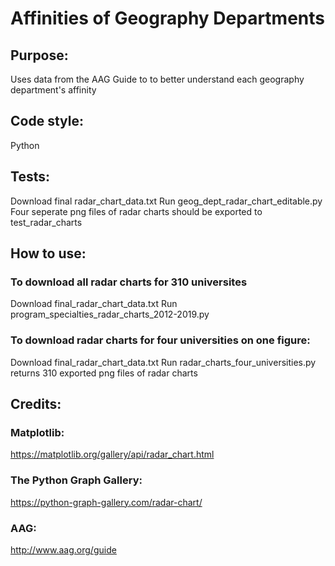 # **Affinities of Geography Departments**

## Purpose:
Uses data from the AAG Guide to  to better understand each geography department's affinity
## Code style:
Python
## Tests:
Download final radar_chart_data.txt
Run geog_dept_radar_chart_editable.py
Four seperate png files of radar charts should be exported to test_radar_charts
## How to use:
### To download all radar charts for 310 universites
Download final_radar_chart_data.txt
Run program_specialties_radar_charts_2012-2019.py
### To download radar charts for four universities on one figure:
Download final_radar_chart_data.txt
Run radar_charts_four_universities.py
returns 310 exported png files of radar charts
## Credits: 
### Matplotlib:
https://matplotlib.org/gallery/api/radar_chart.html
### The Python Graph Gallery:
https://python-graph-gallery.com/radar-chart/
### AAG:
http://www.aag.org/guide
